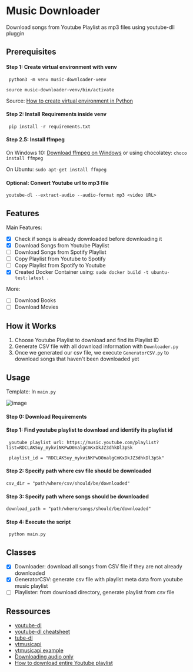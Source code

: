 # Music Downloader

Download songs from Youtube Playlist as mp3 files using youtube-dll pluggin

## Prerequisites

#### Step 1: Create virtual environment with venv

`` python3 -m venv music-downloader-venv``

`` source music-downloader-venv/bin/activate ``

Source: [How to create virtual environment in Python](https://linuxize.com/post/how-to-create-python-virtual-environments-on-ubuntu-18-04/)

#### Step 2: Install Requirements inside venv

`` pip install -r requirements.txt``

#### Step 2.5: Install ffmpeg

On Windows 10: [Download ffmpeg on Windows](https://www.wikihow.com/Install-FFmpeg-on-Windows)
or using chocolatey: ``choco install ffmpeg``

On Ubuntu: ``sudo apt-get install ffmpeg``


#### Optional: Convert Youtube url to mp3 file

`` youtube-dl --extract-audio --audio-format mp3 <video URL> ``




## Features

Main Features:
- [X] Check if songs is already downloaded before downloading it
- [X] Download Songs from Youtube Playlist
- [ ] Download Songs from Spotify Playlist
- [ ] Copy Playlist from Youtube to Spotify
- [ ] Copy Playlist from Spotify to Youtube
- [X] Created Docker Container using: `sudo docker build -t ubuntu-test:latest .`

More:
- [ ] Download Books
- [ ] Download Movies

## How it Works

1. Choose Youtube Playlist to download and find its Playlist ID
2. Generate CSV file with all download information with ``Downloader.py``
3. Once we generated our csv file, we execute ``GeneratorCSV.py`` to download songs that haven't been downloaded yet

## Usage

Template: In ``main.py``

![image](https://user-images.githubusercontent.com/34996954/125808504-688e06b6-10c9-4b46-a6e1-fae9cb18cdd0.png)
#### Step 0: Download Requirements

#### Step 1: Find youtube playlist to download and identify its playlist id

`` youtube playlist url: https://music.youtube.com/playlist?list=RDCLAK5uy_mykviNKPwD0nalgCmKxDkJZ3dhkDl3pSk``

`` playlist_id = "RDCLAK5uy_mykviNKPwD0nalgCmKxDkJZ3dhkDl3pSk"``

#### Step 2: Specify path where csv file should be downloaded

`` csv_dir = "path/where/csv/should/be/downloaded" ``

#### Step 3: Specify path where songs should be downloaded

`` download_path = "path/where/songs/should/be/downloaded" ``

#### Step 4: Execute the script

`` python main.py``


## Classes

- [X] Downloader: download all songs from CSV file if they are not already downloaded
- [X] GeneratorCSV: generate csv file with playlist meta data from youtube music playlist
- [ ] Playlister: from download directory, generate playlist from csv file

## Ressources

- [youtube-dl](https://github.com/ytdl-org/youtube-dl)
- [youtube-dl cheatsheet](https://sachithmuhandiram.medium.com/youtube-dl-cheatsheet-bcc0782e7124)
- [tube-dl](https://pypi.org/project/tube-dl)
- [ytmusicapi](https://ytmusicapi.readthedocs.io/en/latest/reference.html#ytmusicapi.YTMusic.get_playlist)
- [ytmusicapi example](https://github.com/sigma67/ytmusicapi/blob/master/tests/test.py)
- [Downloading audio only](https://itsfoss.com/youtube-dl-audio-only/)
- [How to download entire Youtube playlist](https://www.reddit.com/r/software/comments/9lxktm/how_to_download_entire_youtube_playlist/)


